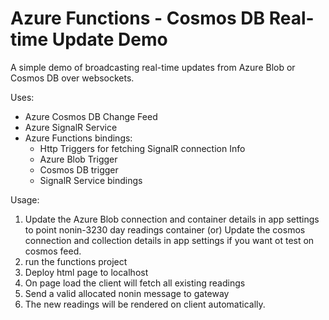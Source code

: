 # Azure Functions - Cosmos DB Real-time Update Demo

A simple demo of broadcasting real-time updates from Azure Blob or Cosmos DB over websockets. 

Uses:

* Azure Cosmos DB Change Feed
* Azure SignalR Service
* Azure Functions bindings:
    - Http Triggers for fetching SignalR connection Info
    - Azure Blob Trigger
    - Cosmos DB trigger
    - SignalR Service bindings

Usage:
1. Update the Azure Blob connection and container details in app settings to point nonin-3230 day readings container (or) Update the cosmos connection and collection details in app settings if you want ot test on cosmos feed.
2. run the functions project
3. Deploy html page to localhost
4. On page load the client will fetch all existing readings
5. Send a valid allocated nonin message to gateway 
6. The new readings will be rendered on client automatically. 
